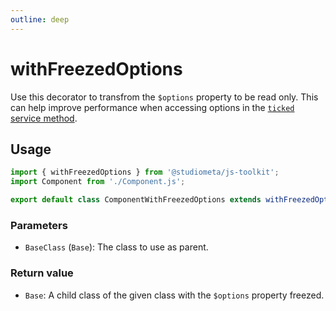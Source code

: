 ```yaml
---
outline: deep
---
```


# withFreezedOptions

Use this decorator to transfrom the `$options` property to be read only. This can help improve performance when accessing options in the [`ticked` service method](/api/methods-hooks-services.html#ticked).

## Usage

```js
import { withFreezedOptions } from '@studiometa/js-toolkit';
import Component from './Component.js';

export default class ComponentWithFreezedOptions extends withFreezedOptions(Component);
```

### Parameters

- `BaseClass` (`Base`): The class to use as parent.

### Return value

- `Base`: A child class of the given class with the `$options` property freezed.
